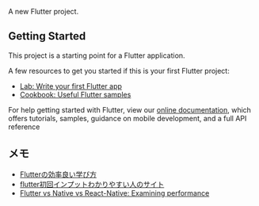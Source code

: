 A new Flutter project.

## Getting Started

This project is a starting point for a Flutter application.

A few resources to get you started if this is your first Flutter project:

- [Lab: Write your first Flutter app](https://flutter.dev/docs/get-started/codelab)
- [Cookbook: Useful Flutter samples](https://flutter.dev/docs/cookbook)

For help getting started with Flutter, view our
[online documentation](https://flutter.dev/docs), which offers tutorials,
samples, guidance on mobile development, and a full API reference


## メモ
- [Flutterの効率良い学び方](https://medium.com/flutter-jp/flutter-learning-c5640c5f05b9)
- [flutter初回インプットわかりやすい人のサイト](https://zenn.dev/kazutxt/books/flutter_practice_introduction/viewer/beginner_package)
- [Flutter vs Native vs React-Native: Examining performance](https://medium.com/swlh/flutter-vs-native-vs-react-native-examining-performance-31338f081980)
